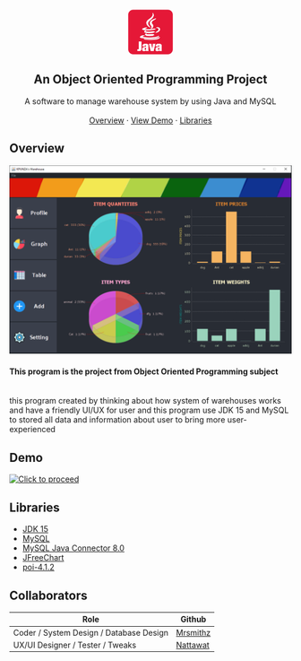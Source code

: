<br />
<p align="center">
    <img src="src/imgs/java_logo.png" alt="Logo" width="80" height="80">

  <h2 align="center">An Object Oriented Programming Project</h2>

  <p align="center">
    A software to manage warehouse system by using Java and MySQL
    <br />
    <br />
    <a href="#overview">Overview</a>
    ·
    <a href="#demo">View Demo</a>
    ·
    <a href="#libraries">Libraries</a>
  </p>
</p>

## Overview
![program-screenshot-1]
<br/>
<p>
<h4><strong>This program is the project from Object Oriented Programming subject</strong></h4>
<br/>
this program created by thinking about how system of warehouses works and have a friendly UI/UX for user
and this program use JDK 15 and MySQL to stored all data and information about user to bring more user-experienced
</p>

## Demo
[![Click to proceed](http://img.youtube.com/vi/Qbw4JrLwH2Q/0.jpg)](https://www.youtube.com/watch?v=Qbw4JrLwH2Q "Warehouse Items Management")

## Libraries
* [JDK 15](https://www.oracle.com/java/technologies/javase-downloads.html)
* [MySQL](https://dev.mysql.com/downloads/)
* [MySQL Java Connector 8.0](https://dev.mysql.com/)
* [JFreeChart](https://www.jfree.org/jfreechart/)
* [poi-4.1.2](https://poi.apache.org/index.html)

## Collaborators
| Role | Github |
| -- | -- | 
| Coder / System Design / Database Design | [Mrsmithz](https://github.com/Mrsmihz) |
| UX/UI Designer / Tester / Tweaks | [Nattawat](https://github.com/NattawatSs9) |

[program-screenshot-1]: src/imgs/program_screenshot_1.PNG